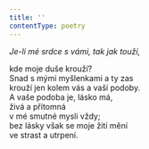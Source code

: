 ```yaml
---
title: ''
contentType: poetry
---
```


<section>

_Je-li mé srdce s vámi, tak jak touží,_

kde moje duše krouží?  
Snad s mými myšlenkami a ty zas  
krouží jen kolem vás a vaší podoby.  
A vaše podoba je, lásko má,  
živá a přítomná  
v mé smutné mysli vždy;  
bez lásky však se moje žití mění  
ve strast a utrpení.

</section>
